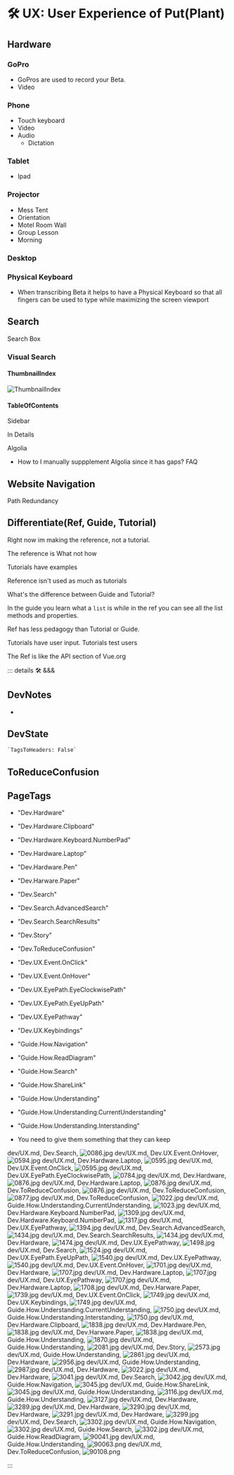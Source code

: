 
# 🛠 UX: User Experience of Put(Plant)

## Hardware

### GoPro

- GoPros are used to record your Beta.
- Video

### Phone

- Touch keyboard
- Video
- Audio
    - Dictation

### Tablet

- Ipad

### Projector

- Mess Tent
- Orientation
- Motel Room Wall
- Group Lesson
- Morning

### Desktop

### Physical Keyboard

- When transcribing Beta it helps to have a Physical Keyboard so that all fingers can be used to type while maximizing the screen viewport

## Search

Search Box

### Visual Search

#### ThumbnailIndex

![ThumbnailIndex](/dev/ThumbnailIndex.jpg)

#### TableOfContents

Sidebar

In Details

Algolia

- How to I manually suppplement Algolia since it has gaps?
FAQ

## Website Navigation

Path Redundancy

## Differentiate(Ref, Guide, Tutorial)

Right now im making the reference, not a tutorial.

The reference is What not how

Tutorials have examples

Reference isn't used as much as tutorials

What's the difference between Guide and Tutorial?

In the guide you learn what a `list` is while in the ref you can see all the list methods and properties.

Ref has less pedagogy than Tutorial or Guide.

Tutorials have user input. Tutorials test users

The Ref is like the API section of Vue.org

::: details 🛠 <dev>&&&</dev>

## DevNotes

-

## DevState

```py
`TagsToHeaders: False`
```

## ToReduceConfusion

<h2>PageTags</h2>

- "Dev.Hardware"
- "Dev.Hardware.Clipboard"
- "Dev.Hardware.Keyboard.NumberPad"
- "Dev.Hardware.Laptop"
- "Dev.Hardware.Pen"
- "Dev.Harware.Paper"
- "Dev.Search"
- "Dev.Search.AdvancedSearch"
- "Dev.Search.SearchResults"
- "Dev.Story"
- "Dev.ToReduceConfusion"
- "Dev.UX.Event.OnClick"
- "Dev.UX.Event.OnHover"
- "Dev.UX.EyePath.EyeClockwisePath"
- "Dev.UX.EyePath.EyeUpPath"
- "Dev.UX.EyePathway"
- "Dev.UX.Keybindings"
- "Guide.How.Navigation"
- "Guide.How.ReadDiagram"
- "Guide.How.Search"
- "Guide.How.ShareLink"
- "Guide.How.Understanding"
- "Guide.How.Understanding.CurrentUnderstanding"
- "Guide.How.Understanding.Interstanding"

- You need to give them something that they can keep

dev/UX.md, <dev>Dev.Search</dev>, ![0086.jpg](/PaperPhoto/0086.jpg)
dev/UX.md, <dev>Dev.UX.Event.OnHover</dev>, ![0594.jpg](/PaperPhoto/0594.jpg)
dev/UX.md, <dev>Dev.Hardware.Laptop</dev>, ![0595.jpg](/PaperPhoto/0595.jpg)
dev/UX.md, <dev>Dev.UX.Event.OnClick</dev>, ![0595.jpg](/PaperPhoto/0595.jpg)
dev/UX.md, <dev>Dev.UX.EyePath.EyeClockwisePath</dev>, ![0784.jpg](/PaperPhoto/0784.jpg)
dev/UX.md, <dev>Dev.Hardware</dev>, ![0876.jpg](/PaperPhoto/0876.jpg)
dev/UX.md, <dev>Dev.Hardware.Laptop</dev>, ![0876.jpg](/PaperPhoto/0876.jpg)
dev/UX.md, <dev>Dev.ToReduceConfusion</dev>, ![0876.jpg](/PaperPhoto/0876.jpg)
dev/UX.md, <dev>Dev.ToReduceConfusion</dev>, ![0877.jpg](/PaperPhoto/0877.jpg)
dev/UX.md, <dev>Dev.ToReduceConfusion</dev>, ![1022.jpg](/PaperPhoto/1022.jpg)
dev/UX.md, <dev>Guide.How.Understanding.CurrentUnderstanding</dev>, ![1023.jpg](/PaperPhoto/1023.jpg)
dev/UX.md, <dev>Dev.Hardware.Keyboard.NumberPad</dev>, ![1309.jpg](/PaperPhoto/1309.jpg)
dev/UX.md, <dev>Dev.Hardware.Keyboard.NumberPad</dev>, ![1317.jpg](/PaperPhoto/1317.jpg)
dev/UX.md, <dev>Dev.UX.EyePathway</dev>, ![1394.jpg](/PaperPhoto/1394.jpg)
dev/UX.md, <dev>Dev.Search.AdvancedSearch</dev>, ![1434.jpg](/PaperPhoto/1434.jpg)
dev/UX.md, <dev>Dev.Search.SearchResults</dev>, ![1434.jpg](/PaperPhoto/1434.jpg)
dev/UX.md, <dev>Dev.Hardware</dev>, ![1474.jpg](/PaperPhoto/1474.jpg)
dev/UX.md, <dev>Dev.UX.EyePathway</dev>, ![1498.jpg](/PaperPhoto/1498.jpg)
dev/UX.md, <dev>Dev.Search</dev>, ![1524.jpg](/PaperPhoto/1524.jpg)
dev/UX.md, <dev>Dev.UX.EyePath.EyeUpPath</dev>, ![1540.jpg](/PaperPhoto/1540.jpg)
dev/UX.md, <dev>Dev.UX.EyePathway</dev>, ![1540.jpg](/PaperPhoto/1540.jpg)
dev/UX.md, <dev>Dev.UX.Event.OnHover</dev>, ![1701.jpg](/PaperPhoto/1701.jpg)
dev/UX.md, <dev>Dev.Hardware</dev>, ![1707.jpg](/PaperPhoto/1707.jpg)
dev/UX.md, <dev>Dev.Hardware.Laptop</dev>, ![1707.jpg](/PaperPhoto/1707.jpg)
dev/UX.md, <dev>Dev.UX.EyePathway</dev>, ![1707.jpg](/PaperPhoto/1707.jpg)
dev/UX.md, <dev>Dev.Hardware.Laptop</dev>, ![1708.jpg](/PaperPhoto/1708.jpg)
dev/UX.md, <dev>Dev.Harware.Paper</dev>, ![1739.jpg](/PaperPhoto/1739.jpg)
dev/UX.md, <dev>Dev.UX.Event.OnClick</dev>, ![1749.jpg](/PaperPhoto/1749.jpg)
dev/UX.md, <dev>Dev.UX.Keybindings</dev>, ![1749.jpg](/PaperPhoto/1749.jpg)
dev/UX.md, <dev>Guide.How.Understanding.CurrentUnderstanding</dev>, ![1750.jpg](/PaperPhoto/1750.jpg)
dev/UX.md, <dev>Guide.How.Understanding.Interstanding</dev>, ![1750.jpg](/PaperPhoto/1750.jpg)
dev/UX.md, <dev>Dev.Hardware.Clipboard</dev>, ![1838.jpg](/PaperPhoto/1838.jpg)
dev/UX.md, <dev>Dev.Hardware.Pen</dev>, ![1838.jpg](/PaperPhoto/1838.jpg)
dev/UX.md, <dev>Dev.Harware.Paper</dev>, ![1838.jpg](/PaperPhoto/1838.jpg)
dev/UX.md, <dev>Guide.How.Understanding</dev>, ![1870.jpg](/PaperPhoto/1870.jpg)
dev/UX.md, <dev>Guide.How.Understanding</dev>, ![2081.jpg](/PaperPhoto/2081.jpg)
dev/UX.md, <dev>Dev.Story</dev>, ![2573.jpg](/PaperPhoto/2573.jpg)
dev/UX.md, <dev>Guide.How.Understanding</dev>, ![2861.jpg](/PaperPhoto/2861.jpg)
dev/UX.md, <dev>Dev.Hardware</dev>, ![2956.jpg](/PaperPhoto/2956.jpg)
dev/UX.md, <dev>Guide.How.Understanding</dev>, ![2987.jpg](/PaperPhoto/2987.jpg)
dev/UX.md, <dev>Dev.Hardware</dev>, ![3022.jpg](/PaperPhoto/3022.jpg)
dev/UX.md, <dev>Dev.Hardware</dev>, ![3041.jpg](/PaperPhoto/3041.jpg)
dev/UX.md, <dev>Dev.Search</dev>, ![3042.jpg](/PaperPhoto/3042.jpg)
dev/UX.md, <dev>Guide.How.Navigation</dev>, ![3045.jpg](/PaperPhoto/3045.jpg)
dev/UX.md, <dev>Guide.How.ShareLink</dev>, ![3045.jpg](/PaperPhoto/3045.jpg)
dev/UX.md, <dev>Guide.How.Understanding</dev>, ![3116.jpg](/PaperPhoto/3116.jpg)
dev/UX.md, <dev>Guide.How.Understanding</dev>, ![3127.jpg](/PaperPhoto/3127.jpg)
dev/UX.md, <dev>Dev.Hardware</dev>, ![3289.jpg](/PaperPhoto/3289.jpg)
dev/UX.md, <dev>Dev.Hardware</dev>, ![3290.jpg](/PaperPhoto/3290.jpg)
dev/UX.md, <dev>Dev.Hardware</dev>, ![3291.jpg](/PaperPhoto/3291.jpg)
dev/UX.md, <dev>Dev.Hardware</dev>, ![3299.jpg](/PaperPhoto/3299.jpg)
dev/UX.md, <dev>Dev.Search</dev>, ![3302.jpg](/PaperPhoto/3302.jpg)
dev/UX.md, <dev>Guide.How.Navigation</dev>, ![3302.jpg](/PaperPhoto/3302.jpg)
dev/UX.md, <dev>Guide.How.Search</dev>, ![3302.jpg](/PaperPhoto/3302.jpg)
dev/UX.md, <dev>Guide.How.ReadDiagram</dev>, ![90041.jpg](/PaperPhoto/90041.jpg)
dev/UX.md, <dev>Guide.How.Understanding</dev>, ![90063.png](/PaperPhoto/90063.png)
dev/UX.md, <dev>Dev.ToReduceConfusion</dev>, ![90108.png](/PaperPhoto/90108.png)

:::
